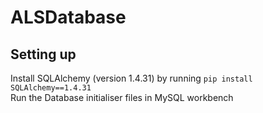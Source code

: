 # ALSDatabase

## Setting up
Install SQLAlchemy (version 1.4.31) by running `pip install SQLAlchemy==1.4.31` <br>
Run the Database initialiser files in MySQL workbench
